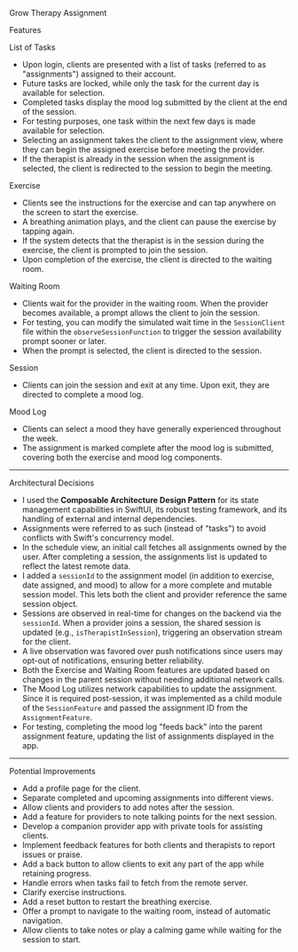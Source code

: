Grow Therapy Assignment

Features

List of Tasks
- Upon login, clients are presented with a list of tasks (referred to as "assignments") assigned to their account.
- Future tasks are locked, while only the task for the current day is available for selection.
- Completed tasks display the mood log submitted by the client at the end of the session.
- For testing purposes, one task within the next few days is made available for selection.
- Selecting an assignment takes the client to the assignment view, where they can begin the assigned exercise before meeting the provider.
- If the therapist is already in the session when the assignment is selected, the client is redirected to the session to begin the meeting.

Exercise
- Clients see the instructions for the exercise and can tap anywhere on the screen to start the exercise.
- A breathing animation plays, and the client can pause the exercise by tapping again.
- If the system detects that the therapist is in the session during the exercise, the client is prompted to join the session.
- Upon completion of the exercise, the client is directed to the waiting room.

Waiting Room
- Clients wait for the provider in the waiting room. When the provider becomes available, a prompt allows the client to join the session.
- For testing, you can modify the simulated wait time in the `SessionClient` file within the `observeSessionFunction` to trigger the session availability prompt sooner or later.
- When the prompt is selected, the client is directed to the session.

Session
- Clients can join the session and exit at any time. Upon exit, they are directed to complete a mood log.

Mood Log
- Clients can select a mood they have generally experienced throughout the week.
- The assignment is marked complete after the mood log is submitted, covering both the exercise and mood log components.

---

Architectural Decisions

- I used the **Composable Architecture Design Pattern** for its state management capabilities in SwiftUI, its robust testing framework, and its handling of external and internal dependencies.
- Assignments were referred to as such (instead of "tasks") to avoid conflicts with Swift's concurrency model.
- In the schedule view, an initial call fetches all assignments owned by the user. After completing a session, the assignments list is updated to reflect the latest remote data.
- I added a `sessionId` to the assignment model (in addition to exercise, date assigned, and mood) to allow for a more complete and mutable session model. This lets both the client and provider reference the same session object.
- Sessions are observed in real-time for changes on the backend via the `sessionId`. When a provider joins a session, the shared session is updated (e.g., `isTherapistInSession`), triggering an observation stream for the client.
- A live observation was favored over push notifications since users may opt-out of notifications, ensuring better reliability.
- Both the Exercise and Waiting Room features are updated based on changes in the parent session without needing additional network calls.
- The Mood Log utilizes network capabilities to update the assignment. Since it is required post-session, it was implemented as a child module of the `SessionFeature` and passed the assignment ID from the `AssignmentFeature`.
- For testing, completing the mood log "feeds back" into the parent assignment feature, updating the list of assignments displayed in the app.

---

Potential Improvements
- Add a profile page for the client.
- Separate completed and upcoming assignments into different views.
- Allow clients and providers to add notes after the session.
- Add a feature for providers to note talking points for the next session.
- Develop a companion provider app with private tools for assisting clients.
- Implement feedback features for both clients and therapists to report issues or praise.
- Add a back button to allow clients to exit any part of the app while retaining progress.
- Handle errors when tasks fail to fetch from the remote server.
- Clarify exercise instructions.
- Add a reset button to restart the breathing exercise.
- Offer a prompt to navigate to the waiting room, instead of automatic navigation.
- Allow clients to take notes or play a calming game while waiting for the session to start.

